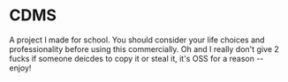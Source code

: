 # CDMS

A project I made for school. You should consider your life choices and professionality before using this commercially.
Oh and I really don't give 2 fucks if someone deicdes to copy it or steal it, it's OSS for a reason -- enjoy!
